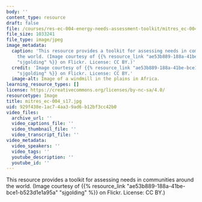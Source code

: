 ```yaml
---
body: ''
content_type: resource
draft: false
file: /courses/res-ec-004-energy-needs-assessment-toolkit/mitres_ec-004_s17.jpg
file_size: 1033241
file_type: image/jpeg
image_metadata:
  caption: 'This resource provides a toolkit for assessing needs in communities around
    the world. (Image courtesy of {{% resource_link "ae53b889-188a-41be-bce1-b523d1e1a95a"
    "sjgolding" %}} on Flickr. License: CC BY.)'
  credit: 'Image courtesy of {{% resource_link "ae53b889-188a-41be-bce1-b523d1e1a95a"
    "sjgolding" %}} on Flickr. License: CC BY.'
  image-alt: Image of a windmill in the plains in Africa.
learning_resource_types: []
license: https://creativecommons.org/licenses/by-nc-sa/4.0/
resourcetype: Image
title: mitres_ec-004_s17.jpg
uid: 929f438e-1ac7-4aa3-9ad6-b12bf3cc42b0
video_files:
  archive_url: ''
  video_captions_file: ''
  video_thumbnail_file: ''
  video_transcript_file: ''
video_metadata:
  video_speakers: ''
  video_tags: ''
  youtube_description: ''
  youtube_id: ''
---
```

This resource provides a toolkit for assessing needs in communities around the world. (Image courtesy of {{% resource_link "ae53b889-188a-41be-bce1-b523d1e1a95a" "sjgolding" %}} on Flickr. License: CC BY.)